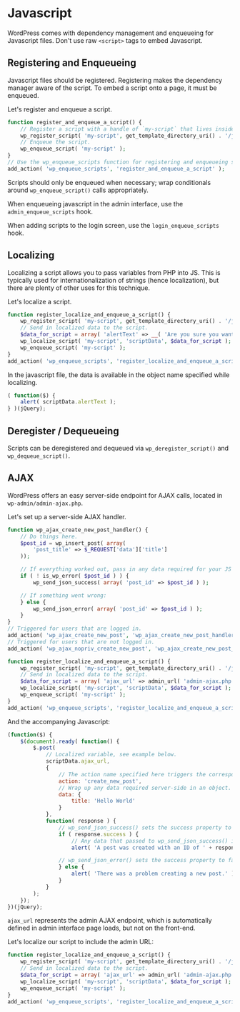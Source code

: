 # Javascript

WordPress comes with dependency management and enqueueing for Javascript files. Don't use raw `<script>` tags to embed Javascript.

## Registering and Enqueueing

Javascript files should be registered. Registering makes the dependency manager aware of the script. To embed a script onto a page, it must be enqueued.

Let's register and enqueue a script.

```php
function register_and_enqueue_a_script() {
	// Register a script with a handle of `my-script` that lives inside the theme folder, which has a dependency on jQuery.
	wp_register_script( 'my-script', get_template_directory_uri() . '/js/functions.js', array( 'jquery' ) );
	// Enqueue the script.
	wp_enqueue_script( 'my-script' );
}
// Use the wp_enqueue_scripts function for registering and enqueueing scripts on the front end.
add_action( 'wp_enqueue_scripts', 'register_and_enqueue_a_script' );
```

Scripts should only be enqueued when necessary; wrap conditionals around `wp_enqueue_script()` calls appropriately.

When enqueueing javascript in the admin interface, use the `admin_enqueue_scripts` hook.

When adding scripts to the login screen, use the `login_enqueue_scripts` hook.

## Localizing

Localizing a script allows you to pass variables from PHP into JS. This is typically used for internationalization of strings (hence localization), but there are plenty of other uses for this technique.

Let's localize a script.

```php
function register_localize_and_enqueue_a_script() {
	wp_register_script( 'my-script', get_template_directory_uri() . '/js/functions.js', array( 'jquery' ) );
	// Send in localized data to the script.
	$data_for_script = array( 'alertText' => __( 'Are you sure you want to do this?' ) );
	wp_localize_script( 'my-script', 'scriptData', $data_for_script );
	wp_enqueue_script( 'my-script' );
}
add_action( 'wp_enqueue_scripts', 'register_localize_and_enqueue_a_script' );
```

In the javascript file, the data is available in the object name specified while localizing.

```javascript
( function($) {
	alert( scriptData.alertText );
} )(jQuery);
```

## Deregister / Dequeueing

Scripts can be deregistered and dequeued via `wp_deregister_script()` and `wp_dequeue_script()`.

## AJAX

WordPress offers an easy server-side endpoint for AJAX calls, located in `wp-admin/admin-ajax.php`.

Let's set up a server-side AJAX handler.

```php
function wp_ajax_create_new_post_handler() {
	// Do things here.
	$post_id = wp_insert_post( array(
		'post_title' => $_REQUEST['data']['title']
	));

	// If everything worked out, pass in any data required for your JS callback:
	if ( ! is_wp_error( $post_id ) ) {
		wp_send_json_success( array( 'post_id' => $post_id ) );

	// If something went wrong:
	} else {
		wp_send_json_error( array( 'post_id' => $post_id ) );
	}
}
// Triggered for users that are logged in.
add_action( 'wp_ajax_create_new_post', 'wp_ajax_create_new_post_handler' );
// Triggered for users that are not logged in.
add_action( 'wp_ajax_nopriv_create_new_post', 'wp_ajax_create_new_post_handler' );

function register_localize_and_enqueue_a_script() {
    wp_register_script( 'my-script', get_template_directory_uri() . '/js/functions.js', array( 'jquery' ) );
    // Send in localized data to the script.
    $data_for_script = array( 'ajax_url' => admin_url( 'admin-ajax.php' ) );
    wp_localize_script( 'my-script', 'scriptData', $data_for_script );
    wp_enqueue_script( 'my-script' );
}
add_action( 'wp_enqueue_scripts', 'register_localize_and_enqueue_a_script' );
```

And the accompanying Javascript:

```javascript
(function($) {
	$(document).ready( function() {
		$.post(
			// Localized variable, see example below.
			scriptData.ajax_url,
			{
				// The action name specified here triggers the corresponding wp_ajax_* and wp_ajax_nopriv_* hooks server-side.
				action: 'create_new_post',
				// Wrap up any data required server-side in an object.
				data: {
					title: 'Hello World'
				}
			},
			function( response ) {
				// wp_send_json_success() sets the success property to true.
				if ( response.success ) {
					// Any data that passed to wp_send_json_success() is available in the data property
					alert( 'A post was created with an ID of ' + response.data.post_id );

				// wp_send_json_error() sets the success property to false.
				} else {
					alert( 'There was a problem creating a new post.' );
				}
			}
		);
	});
})(jQuery);
```

`ajax_url` represents the admin AJAX endpoint, which is automatically defined in admin interface page loads, but not on the front-end.

Let's localize our script to include the admin URL:

```php
function register_localize_and_enqueue_a_script() {
	wp_register_script( 'my-script', get_template_directory_uri() . '/js/functions.js', array( 'jquery' ) );
	// Send in localized data to the script.
	$data_for_script = array( 'ajax_url' => admin_url( 'admin-ajax.php' ) );
	wp_localize_script( 'my-script', 'scriptData', $data_for_script );
	wp_enqueue_script( 'my-script' );
}
add_action( 'wp_enqueue_scripts', 'register_localize_and_enqueue_a_script' );
```